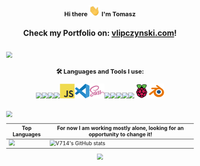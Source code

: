 

### <p align="center"> Hi there <img src="https://github.com/ABSphreak/ABSphreak/blob/master/gifs/Hi.gif" width="30px" height="30px"> I'm Tomasz </p>
  
## <p align="center"> Check my Portfolio on: [vlipczynski.com][portfolio]! </p>

  

</br>
<img src="https://user-images.githubusercontent.com/73097560/115834477-dbab4500-a447-11eb-908a-139a6edaec5c.gif">

###  <p align="center"> :hammer_and_wrench: Languages and Tools I use: </p>

<p align="center">
<img height=40 src="https://cdn.jsdelivr.net/gh/devicons/devicon/icons/react/react-original.svg" /><img height=40 src="https://cdn.jsdelivr.net/gh/devicons/devicon/icons/python/python-original.svg"/><img height=40 src="https://cdn.jsdelivr.net/gh/devicons/devicon/icons/html5/html5-original.svg" /><img height=40 src="https://cdn.jsdelivr.net/gh/devicons/devicon/icons/css3/css3-original.svg" /><img height=40 src="https://raw.githubusercontent.com/devicons/devicon/v2.15.1/icons/javascript/javascript-original.svg" /><img height=40 src="https://raw.githubusercontent.com/devicons/devicon/v2.15.1/icons/vscode/vscode-original.svg"/><img height=40 src="https://raw.githubusercontent.com/devicons/devicon/v2.15.1/icons/sass/sass-original.svg"/><img height=40 src="https://cdn.jsdelivr.net/gh/devicons/devicon/icons/figma/figma-original.svg"/><img height=40 src="https://cdn.jsdelivr.net/gh/devicons/devicon/icons/linux/linux-original.svg"/><img height=40 src="https://cdn.jsdelivr.net/gh/devicons/devicon/icons/amazonwebservices/amazonwebservices-original.svg"/><img height=40 src="https://cdn.jsdelivr.net/gh/devicons/devicon/icons/docker/docker-original.svg"/><img height=40 src="https://cdn.jsdelivr.net/gh/devicons/devicon/icons/github/github-original.svg"/><img height=40 src="https://raw.githubusercontent.com/devicons/devicon/master/icons/raspberrypi/raspberrypi-original.svg"/><img height=40 src="https://raw.githubusercontent.com/devicons/devicon/v2.15.1/icons/blender/blender-original.svg"/></p>

</br>
<img src="https://user-images.githubusercontent.com/73097560/115834477-dbab4500-a447-11eb-908a-139a6edaec5c.gif">
</br>

|Top Languages|For now I am working mostly alone, looking for an opportunity to change it!|
--|--
|<img src="https://github-readme-stats.vercel.app/api/top-langs/?username=v714&hide=tcl,C,gsc,makefile,C%2B%2B,python&theme=tokyonight">|![V714's GitHub stats](https://github-readme-stats.vercel.app/api?username=V714&show_icons=true&theme=radical)|

 <p align="center"> <img src="http://github-readme-streak-stats.herokuapp.com?user=v714&theme=dark&background=000000"> </p>

 

[portfolio]: https://vlipczynski.com/
